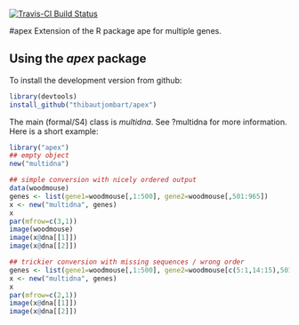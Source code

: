[![Travis-CI Build Status](https://travis-ci.org/thibautjombart/apex.png?branch=master)](https://travis-ci.org/thibautjombart/apex)

#apex
Extension of the R package ape for multiple genes.

Using the *apex* package
-------------
To install the development version from github: 
```r
library(devtools)
install_github("thibautjombart/apex")
```

The main (formal/S4) class is *multidna*.
See ?multidna for more information.
Here is a short example:
```r
library("apex")
## empty object
new("multidna")

## simple conversion with nicely ordered output
data(woodmouse)
genes <- list(gene1=woodmouse[,1:500], gene2=woodmouse[,501:965])
x <- new("multidna", genes)
x
par(mfrow=c(3,1))
image(woodmouse)
image(x@dna[[1]])
image(x@dna[[2]])

## trickier conversion with missing sequences / wrong order
genes <- list(gene1=woodmouse[,1:500], gene2=woodmouse[c(5:1,14:15),501:965])
x <- new("multidna", genes)
x
par(mfrow=c(2,1))
image(x@dna[[1]])
image(x@dna[[2]])

```

